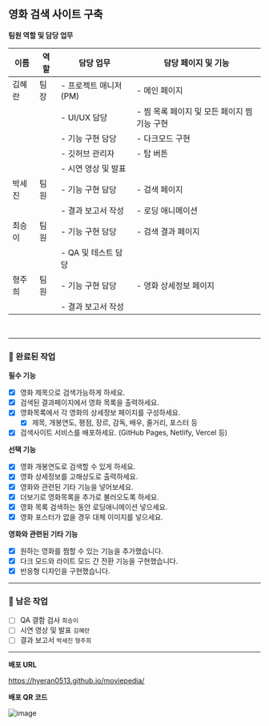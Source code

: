 ## 영화 검색 사이트 구축

**팀원 역할 및 담당 업무**

| 이름   | 역할 | 담당 업무             | 담당 페이지 및 기능                          |
| ------ | ---- | --------------------- | -------------------------------------------- |
| 김혜란 | 팀장 | - 프로젝트 매니저(PM) | - 메인 페이지                                |
|        |      | - UI/UX 담당          | - 찜 목록 페이지 및 모든 페이지 찜 기능 구현 |
|        |      | - 기능 구현 담당      | - 다크모드 구현                              |
|        |      | - 깃허브 관리자       | - 탑 버튼                                    |
|        |      | - 시연 영상 및 발표   |                                              |
| 박세진 | 팀원 | - 기능 구현 담당      | - 검색 페이지                                |
|        |      | - 결과 보고서 작성    | - 로딩 애니메이션                            |
| 최승이 | 팀원 | - 기능 구현 담당      | - 검색 결과 페이지                           |
|        |      | - QA 및 테스트 담당   |                                              |
| 형주희 | 팀원 | - 기능 구현 담당      | - 영화 상세정보 페이지                       |
|        |      | - 결과 보고서 작성    |                                              |

<br/>

---

### 📍 완료된 작업

**필수 기능**

- [x] 영화 제목으로 검색가능하게 하세요.
- [x] 검색된 결과페이지에서 영화 목록을 출력하세요.
- [x] 영화목록에서 각 영화의 상세정보 페이지를 구성하세요.
  - [x] 제목, 개봉연도, 평점, 장르, 감독, 배우, 줄거리, 포스터 등
- [x] 검색사이트 서비스를 배포하세요. (GitHub Pages, Netlify, Vercel 등)

**선택 기능**

- [x] 영화 개봉연도로 검색할 수 있게 하세요.
- [x] 영화 상세정보를 고해상도로 출력하세요.
- [x] 영화와 관련된 기타 기능을 넣어보세요.
- [x] 더보기로 영화목록을 추가로 불러오도록 하세요.
- [x] 영화 목록 검색하는 동안 로딩애니메이션 넣으세요.
- [x] 영화 포스터가 없을 경우 대체 이미지를 넣으세요.

**영화와 관련된 기타 기능**

- [x] 원하는 영화를 찜할 수 있는 기능을 추가했습니다.
- [x] 다크 모드와 라이트 모드 간 전환 기능을 구현했습니다.
- [x] 반응형 디자인을 구현했습니다.

---

### 📍 남은 작업

- [ ] QA 결함 검사 `최승이`
- [ ] 시연 영상 및 발표 `김혜란`
- [ ] 결과 보고서 `박세진` `형주희`

---

**배포 URL**

https://hyeran0513.github.io/moviepedia/

**배포 QR 코드**

![image](https://github.com/user-attachments/assets/22ab9382-8020-4be7-a20d-55ddeb6c5190)
